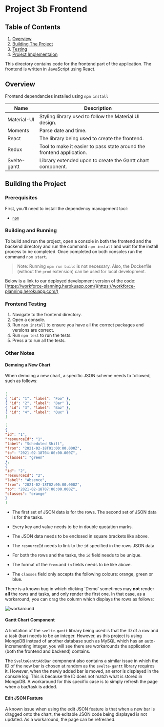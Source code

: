 # Project 3b Frontend

## Table of Contents

1. [Overview](#overview)
2. [Building The Project]( #building-the-project)
3. [Testing]( #frontend-testing)
4. [Project Implementaion]( #implementing-the-project)

This directory contains code for the frontend part of the application. The frontend is written in JavaScript using React.

## Overview

Frontend dependancies installed using `npm install`

| Name | Description |
| - | - |
| Material-UI | Styling library used to follow the Material UI design. |
| Moments | Parse date and time. |
| React | The library being used to create the frontend. |
| Redux | Tool to make it easier to pass state around the frontend application. |
| Svelte-gantt | Library extended upon to create the Gantt chart component. |

  

## Building the Project

### Prerequisites

First, you'll need to install the dependency management tool:
- [`npm`](https://docs.npmjs.com/)


### Building and Running

To build and run the project, open a console in both the frontend and the backend directory and run the command `npm install` and wait for the install process to be completed. Once completed on both consoles run the command `npm start`.

> Note: Running `npm run build` is not necessary. Also, the Dockerfile (without the `prod` extension) can be used for local development.

Below is a link to our deployed development version of the code: [https://workforce-planning.herokuapp.com/](https://workforce-planning.herokuapp.com/)


### Frontend Testing

1.  Navigate to the frontend directory.
2.  Open a console.
3.  Run `npm install` to ensure you have all the correct packages and versions are correct.
4.  Run `npm test` to run the tests.
5.  Press a to run all the tests.

### Other Notes

#### Demoing a New Chart

When demoing a new chart, a specific JSON scheme needs to followed, such as follows:

```json

[
{ "id": "1", "label": "Foo" },
{ "id": "2", "label": "Bar" },
{ "id": "3", "label": "Baz" },
{ "id": "4", "label": "Qux" }
]

```

  

```json
[
{
"id": "1",
"resourceId": "1",
"label": "Scheduled Shift",
"from": "2021-02-18T01:00:00.000Z",
"to": "2021-02-18T04:00:00.000Z",
"classes": "green"
},
{
"id": "2",
"resourceId": "2",
"label": "Absence",
"from": "2021-02-18T02:00:00.000Z",
"to": "2021-02-18T07:00:00.000Z",
"classes": "orange"
}
]

```

  

- The first set of JSON data is for the rows. The second set of JSON data is for the tasks.

- Every key and value needs to be in double quotation marks.

- The JSON data needs to be enclosed in square brackets like above.

- The `resourceId` needs to link to the `id` specified in the rows JSON data.

- For both the rows and the tasks, the `id` field needs to be unique.

- The format of the `from` and `to` fields needs to be like above.

- The `classes` field only accepts the following colours: orange, green or blue.

  

There is a known bug in which clicking 'Demo' sometimes may **not** render **all** the rows and
tasks, and only render the first one. In that case, as a workaround, you can drag the column which
displays the rows as follows:

  

![workaround]

  

[workaround]: https://i.stack.imgur.com/uOE8R.png

  

#### Gantt Chart Component

A limitation of the `svelte-gantt` library being used is that the ID of a row and a task (bar) needs
to be an integer. However, as this project is using MongoDB instead of another database such as
MySQL which has an auto-incrementing integer, you will see there are workarounds the application
(both the frontend and backend) contains.

  

The `SvelteGanttAddBar` component also contains a similar issue in which the ID of the new bar is
chosen at random as the `svelte-gantt` library requires it. However, when the newly added bar is
moved, an error is displayed in the console log. This is because the ID does not match what is
stored in MongoDB. A workaround for this specific case is to simply refresh the page when a bar/task
is added.

  

#### Edit JSON Feature

A known issue when using the edit JSON feature is that when a new bar is dragged onto the chart, the
editable JSON code being displayed is not updated. As a workaround, the page can be refreshed.
